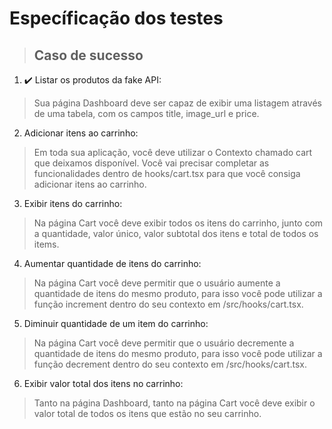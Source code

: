 # Específicação dos testes

> ## Caso de sucesso
1. ✔️ Listar os produtos da fake API:
  > Sua página Dashboard deve ser capaz de exibir uma listagem através de uma tabela, com os campos title, image_url e price.
2. Adicionar itens ao carrinho:
  > Em toda sua aplicação, você deve utilizar o Contexto chamado cart que deixamos disponível. Você vai precisar completar as funcionalidades dentro de hooks/cart.tsx para que você consiga adicionar itens ao carrinho.
3. Exibir itens do carrinho:
  > Na página Cart você deve exibir todos os itens do carrinho, junto com a quantidade, valor único, valor subtotal dos itens e total de todos os items.
4. Aumentar quantidade de itens do carrinho:
  > Na página Cart você deve permitir que o usuário aumente a quantidade de itens do mesmo produto, para isso você pode utilizar a função increment dentro do seu contexto em /src/hooks/cart.tsx.
5. Diminuir quantidade de um item do carrinho:
  > Na página Cart você deve permitir que o usuário decremente a quantidade de itens do mesmo produto, para isso você pode utilizar a função decrement dentro do seu contexto em /src/hooks/cart.tsx.
6. Exibir valor total dos itens no carrinho:
  > Tanto na página Dashboard, tanto na página Cart você deve exibir o valor total de todos os itens que estão no seu carrinho.

